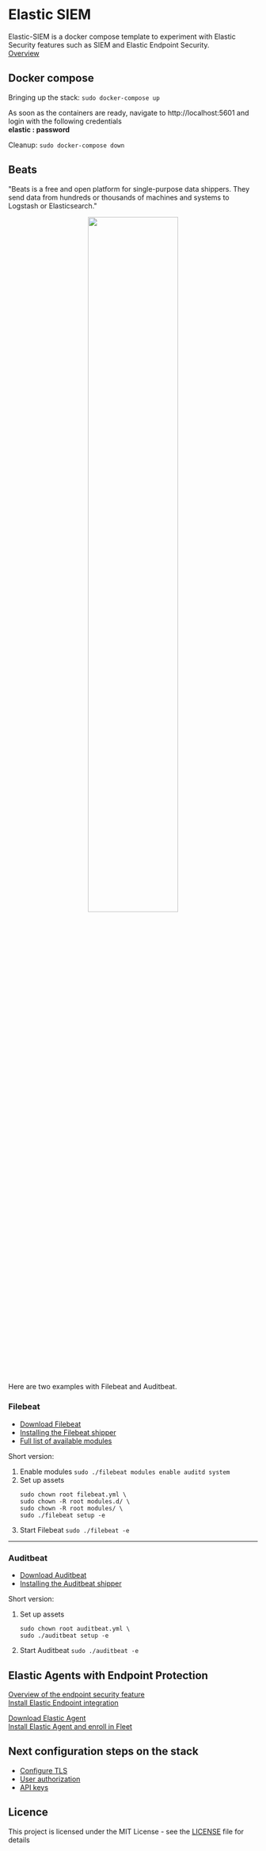 # Elastic SIEM

Elastic-SIEM is a docker compose template to experiment with Elastic Security features such as SIEM and Elastic Endpoint Security.  
[Overview](https://www.elastic.co/security)  

## Docker compose

Bringing up the stack: `sudo docker-compose up`  

As soon as the containers are ready, navigate to http://localhost:5601 and login with the following credentials  
**elastic : password**  

Cleanup: `sudo docker-compose down`  

## Beats

"Beats is a free and open platform for single-purpose data shippers. They send data from hundreds or thousands of machines and systems to Logstash or Elasticsearch."
<p align="center">
<img src="https://www.elastic.co/guide/en/beats/libbeat/master/images/beats-platform.png" width="60%">
</p>

Here are two examples with Filebeat and Auditbeat.

### Filebeat

- [Download Filebeat](https://www.elastic.co/downloads/beats/filebeat)
- [Installing the Filebeat shipper](https://www.elastic.co/guide/en/beats/filebeat/current/filebeat-installation-configuration.html) 
- [Full list of available modules](https://www.elastic.co/guide/en/beats/filebeat/7.11/filebeat-modules-overview.html)

Short version:
1) Enable modules `sudo ./filebeat modules enable auditd system`  
2) Set up assets 
   ```
   sudo chown root filebeat.yml \
   sudo chown -R root modules.d/ \
   sudo chown -R root modules/ \
   sudo ./filebeat setup -e
   ```  
3) Start Filebeat `sudo ./filebeat -e`

***

### Auditbeat

- [Download Auditbeat](https://www.elastic.co/downloads/beats/auditbeat)
- [Installing the Auditbeat shipper](https://www.elastic.co/guide/en/beats/auditbeat/current/auditbeat-installation-configuration.html) 

Short version:
1) Set up assets 
   ```
   sudo chown root auditbeat.yml \
   sudo ./auditbeat setup -e
   ```
2) Start Auditbeat `sudo ./auditbeat -e`

## Elastic Agents with Endpoint Protection

[Overview of the endpoint security feature](https://www.elastic.co/endpoint-security/)  
[Install Elastic Endpoint integration](https://www.elastic.co/guide/en/security/current/install-endpoint.html)  

[Download Elastic Agent](https://www.elastic.co/downloads/elastic-agent)  
[Install Elastic Agent and enroll in Fleet](https://www.elastic.co/guide/en/fleet/current/elastic-agent-installation.html)

## Next configuration steps on the stack 
- [Configure TLS](https://www.elastic.co/guide/en/elasticsearch/reference/current/configuring-tls.html#tls-http)
- [User authorization](https://www.elastic.co/guide/en/elasticsearch/reference/current/authorization.html)
- [API keys](https://www.elastic.co/guide/en/kibana/master/api-keys.html)

## Licence

This project is licensed under the MIT License - see the [LICENSE](LICENSE) file for details

